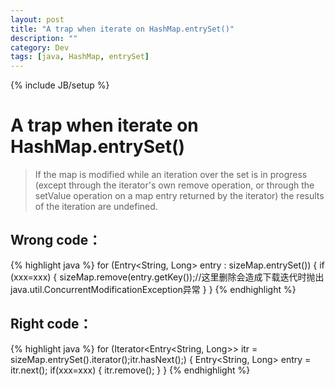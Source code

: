 ```yaml
---
layout: post
title: "A trap when iterate on HashMap.entrySet()"
description: ""
category: Dev
tags: [java, HashMap, entrySet]
---
```


{% include JB/setup %}
# A trap when iterate on HashMap.entrySet()


 >If the map is modified while an iteration over the set is in progress (except through the iterator's own remove operation, or through the setValue operation on a map entry returned by the iterator) the results of the iteration are undefined. 

## Wrong code：
{% highlight java %}
for (Entry<String, Long> entry : sizeMap.entrySet()) {
	if (xxx=xxx) {
		sizeMap.remove(entry.getKey());//这里删除会造成下载迭代时抛出java.util.ConcurrentModificationException异常
	} 
}
{% endhighlight %}

## Right code：
{% highlight java %}
for (Iterator<Entry<String, Long>> itr = sizeMap.entrySet().iterator();itr.hasNext();) {
	Entry<String, Long> entry = itr.next();
	if(xxx=xxx) {
		itr.remove();
	}
}
{% endhighlight %}